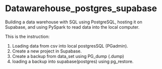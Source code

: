 # Datawarehouse_postgres_supabase
Building a data warehouse with SQL using PostgreSQL, hosting it on Supabase, and using PySpark to read data into the local computer.

This is the instruction:
1. Loading data from csv into local postgresSQL (PGadmin).
2. Create a new project in Supabase.
3. Create a backup from data_set using PG_dump (.dump)
4. loading a backup into supabase(postgres) using pg_restore.


